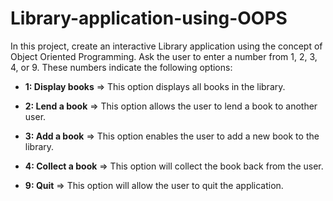 # Library-application-using-OOPS
 In this project, create an interactive Library application using the concept of Object Oriented Programming.
Ask the user to enter a number from 1, 2, 3, 4, or 9. These numbers indicate the following options: 

  - **1: Display books** $\Longrightarrow$ This option displays all books in the library.

  - **2: Lend a book** $\Longrightarrow$ This option allows the user to lend a book to another user.

  - **3: Add a book** $\Longrightarrow$ This option enables the user to add a new book to the library.

  - **4: Collect a book** $\Longrightarrow$ This option will collect the book back from the user.

  - **9: Quit** $\Longrightarrow$ This option will allow the user to quit the application.
